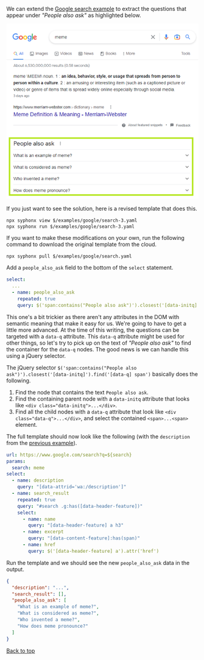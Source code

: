 We can extend the [Google search example](google-search.md) to extract the questions that appear under *"People also ask"* as highlighted below.

<kbd><img src="images/google-search-3.png" /></kbd>

If you just want to see the solution, here is a revised template that does this.
```
npx syphonx view $/examples/google/search-3.yaml
npx syphonx run $/examples/google/search-3.yaml
```

If you want to make these modifications on your own, run the following command to download the original template from the cloud.
```
npx syphonx pull $/examples/google/search.yaml
```

Add a `people_also_ask` field to the bottom of the `select` statement.
```yaml
select:
  ...
  - name: people_also_ask
    repeated: true
    query: $('span:contains("People also ask")').closest('[data-initq]').find('[data-q] span')
```

This one's a bit trickier as there aren't any attributes in the DOM with semantic meaning that make it easy for us. We're going to have to get a little more advanced. At the time of this writing, the questions can be targeted with a `data-q` attribute. This `data-q` attribute might be used for other things, so let's try to pick up on the text of *"People also ask"* to find the container for the `data-q` nodes. The good news is we can handle this using a jQuery selector.

The jQuery selector `$('span:contains("People also ask")').closest('[data-initq]').find('[data-q] span')` basically does the following.
1. Find the node that contains the text `People also ask`.
2. Find the containing parent node with a `data-initq` attribute that looks like `<div class="data-initq">...</div>`.
3. Find all the child nodes with a `data-q` attribute that look like `<div class="data-q">...</div>`, and select the contained `<span>...<span>` element.

The full template should now look like the following (with the `description` from the [previous example](google-search-2.md)).
```yaml
url: https://www.google.com/search?q=${search}
params:
  search: meme
select:
  - name: description
    query: "[data-attrid='wa:/description']"
  - name: search_result
    repeated: true
    query: "#search .g:has([data-header-feature])"
    select:
      - name: name
        query: "[data-header-feature] a h3"
      - name: excerpt
        query: "[data-content-feature]:has(span)"
      - name: href
        query: $('[data-header-feature] a').attr('href')
```

Run the template and we should see the new `people_also_ask` data in the output.
```json
{
  "description": "...",
  "search_result": [],
  "people_also_ask": [
    "What is an example of meme?",
    "What is considered as meme?",
    "Who invented a meme?",
    "How does meme pronounce?"
  ]
}
```

[Back to top](/README.md)
